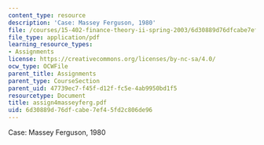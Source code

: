 ```yaml
---
content_type: resource
description: 'Case: Massey Ferguson, 1980'
file: /courses/15-402-finance-theory-ii-spring-2003/6d30889d76dfcabe7ef45fd2c806de96_assign4masseyferg.pdf
file_type: application/pdf
learning_resource_types:
- Assignments
license: https://creativecommons.org/licenses/by-nc-sa/4.0/
ocw_type: OCWFile
parent_title: Assignments
parent_type: CourseSection
parent_uid: 47739ec7-f45f-d12f-fc5e-4ab9950bd1f5
resourcetype: Document
title: assign4masseyferg.pdf
uid: 6d30889d-76df-cabe-7ef4-5fd2c806de96
---
```

Case: Massey Ferguson, 1980